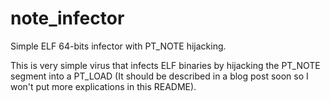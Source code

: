 # note_infector
Simple ELF 64-bits infector with PT_NOTE hijacking.

This is very simple virus that infects ELF binaries by hijacking the PT_NOTE segment into a PT_LOAD (It should be described in a blog post soon so I won't put more explications in this README).